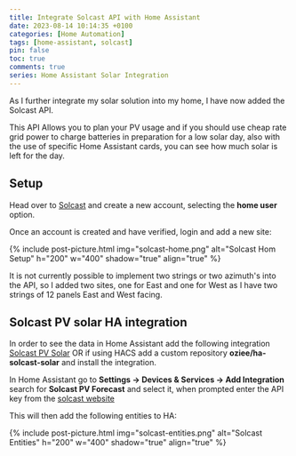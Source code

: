 ```yaml
---
title: Integrate Solcast API with Home Assistant
date: 2023-08-14 10:14:35 +0100
categories: [Home Automation]
tags: [home-assistant, solcast]
pin: false
toc: true
comments: true
series: Home Assistant Solar Integration
---
```


As I further integrate my solar solution into my home, I have now added the Solcast API.

This API Allows you to plan your PV usage and if you should use cheap rate grid power to charge batteries in preparation for a low solar day, also with the use of specific Home Assistant cards, you can see how much solar is left for the day.

## Setup

Head over to [Solcast](https://solcast.com/) and create a new account, selecting the **home user** option.

Once an account is created and have verified, login and add a new site:

{% include post-picture.html img="solcast-home.png" alt="Solcast Hom Setup" h="200" w="400" shadow="true" align="true" %}

It is not currently possible to implement two strings or two azimuth's into the API, so I added two sites, one for East and one for West as I have two strings of 12 panels East and West facing.

## Solcast PV solar HA integration

In order to see the data in Home Assistant add the following integration [Solcast PV Solar](https://github.com/oziee/ha-solcast-solar) OR if using HACS add a custom repository **oziee/ha-solcast-solar** and install the integration.

In Home Assistant go to **Settings -> Devices & Services -> Add Integration** search for **Solcast PV Forecast** and select it, when prompted enter the API key from the [solcast website](https://toolkit.solcast.com.au/account/api-key)

This will then add the following entities to HA:

{% include post-picture.html img="solcast-entities.png" alt="Solcast Entities" h="200" w="400" shadow="true" align="true" %}

